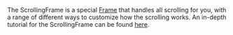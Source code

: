 The ScrollingFrame is a special [Frame](https://create.roblox.com/docs/reference/engine/classes/Frame) that handles all scrolling for you,
with a range of different ways to customize how the scrolling works. An
in-depth tutorial for the ScrollingFrame can be found
[here](https://developer.roblox.com/articles/Creating-a-Scrolling-Frame-GUI).